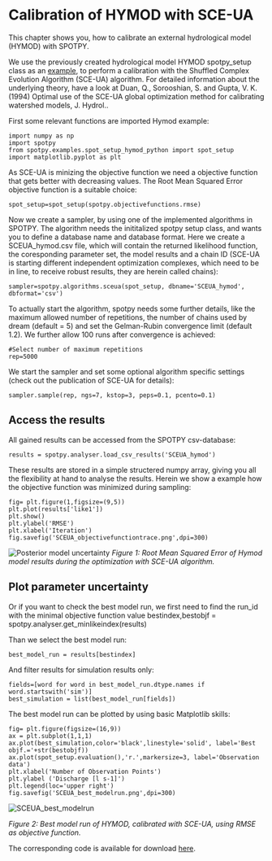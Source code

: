 # Calibration of HYMOD with SCE-UA

This chapter shows you, how to calibrate an external hydrological model (HYMOD) with SPOTPY.

We use the previously created hydrological model HYMOD spotpy_setup class as an [example](https://github.com/thouska/spotpy/blob/master/spotpy/examples/spot_setup_hymod_python.py),
to perform a calibration with the Shuffled Complex Evolution Algorithm (SCE-UA) algorithm. 
For detailed information about the underlying theory, have a look at 
Duan, Q., Sorooshian, S. and Gupta, V. K. (1994) 
Optimal use of the SCE-UA global optimization method for calibrating watershed models, J. Hydrol..

First some relevant functions are imported Hymod example:

	import numpy as np
	import spotpy
	from spotpy.examples.spot_setup_hymod_python import spot_setup
	import matplotlib.pyplot as plt

As SCE-UA is minizing the objective function we need a objective function that gets better with decreasing values. 
The Root Mean Squared Error objective function is a suitable choice:

    spot_setup=spot_setup(spotpy.objectivefunctions.rmse)

Now we create a sampler, by using one of the implemented algorithms in SPOTPY. 
The algorithm needs the inititalized spotpy setup class, and wants you to define a database name and database format. Here we create a SCEUA_hymod.csv file, 
which will contain the returned likelihood function, the coresponding parameter set, the model results and a chain ID (SCE-UA is starting different independent 
optimization complexes, which need to be in line, to receive robust results, they are herein called chains):

	sampler=spotpy.algorithms.sceua(spot_setup, dbname='SCEUA_hymod', dbformat='csv')

To actually start the algorithm, spotpy needs some further details, like the maximum allowed number of repetitions, the number of chains used by dream (default = 5) and set the Gelman-Rubin convergence limit (default 1.2).
We further allow 100 runs after convergence is achieved:

    #Select number of maximum repetitions
    rep=5000

We start the sampler and set some optional algorithm specific settings (check out the publication of SCE-UA for details):

	sampler.sample(rep, ngs=7, kstop=3, peps=0.1, pcento=0.1)


## Access the results
All gained results can be accessed from the SPOTPY csv-database:

	results = spotpy.analyser.load_csv_results('SCEUA_hymod')

These results are stored in a simple structered numpy array, giving you all the flexibility at hand to analyse the results.
Herein we show a example how the objective function was minimized during sampling:

	fig= plt.figure(1,figsize=(9,5))
	plt.plot(results['like1'])
	plt.show()
	plt.ylabel('RMSE')
	plt.xlabel('Iteration')
	fig.savefig('SCEUA_objectivefunctiontrace.png',dpi=300)

![Posterior model uncertainty](../img/SCEUA_objectivefunctiontrace.png)
*Figure 1: Root Mean Squared Error of Hymod model results during the optimization with SCE-UA algorithm.*


## Plot parameter uncertainty
Or if you want to check the best model run, we first need to find the run_id with the minimal objective function value
    bestindex,bestobjf = spotpy.analyser.get_minlikeindex(results)

Than we select the best model run:

    best_model_run = results[bestindex]
    
And filter results for simulation results only:

    fields=[word for word in best_model_run.dtype.names if word.startswith('sim')]
    best_simulation = list(best_model_run[fields])

The best model run can be plotted by using basic Matplotlib skills:

    fig= plt.figure(figsize=(16,9))
    ax = plt.subplot(1,1,1)
    ax.plot(best_simulation,color='black',linestyle='solid', label='Best objf.='+str(bestobjf))
    ax.plot(spot_setup.evaluation(),'r.',markersize=3, label='Observation data')
    plt.xlabel('Number of Observation Points')
    plt.ylabel ('Discharge [l s-1]')
    plt.legend(loc='upper right')
    fig.savefig('SCEUA_best_modelrun.png',dpi=300)

![SCEUA_best_modelrun](../img/SCEUA_best_modelrun.png)

*Figure 2: Best model run of HYMOD, calibrated with SCE-UA, using RMSE as objective function.*

The corresponding code is available for download [here](https://github.com/thouska/spotpy/blob/master/spotpy/examples/tutorial_sceua_hymod.py).